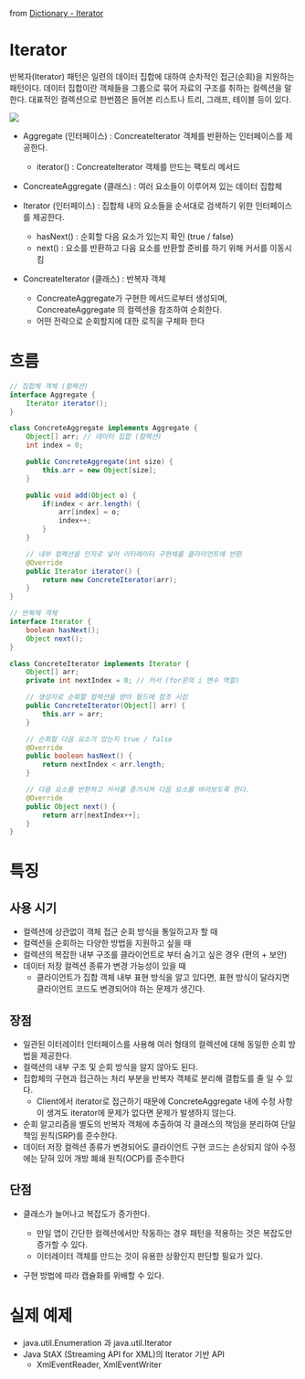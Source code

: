 from [Dictionary - Iterator](https://github.com/newkayak12/Dictionary/blob/master/java/designPattern/06.Iterator.md)


# Iterator

반복자(Iterator) 패턴은 일련의 데이터 집합에 대하여 순차적인 접근(순회)을 지원하는 패턴이다.
데이터 집합이란 객체들을 그룹으로 묶어 자료의 구조를 취하는 컬렉션을 말한다. 대표적인 컬렉션으로 한번쯤은 들어본 리스트나 트리, 그래프, 테이블 등이 있다.

![](/assets/img/iterator.png)

- Aggregate (인터페이스) : ConcreateIterator 객체를 반환하는 인터페이스를 제공한다.
  - iterator() : ConcreateIterator 객체를 만드는 팩토리 메서드


- ConcreateAggregate (클래스) : 여러 요소들이 이루어져 있는 데이터 집합체
- Iterator (인터페이스) : 집합체 내의 요소들을 순서대로 검색하기 위한 인터페이스를 제공한다.
  - hasNext() : 순회할 다음 요소가 있는지 확인 (true / false)
  - next() : 요소를 반환하고 다음 요소를 반환할 준비를 하기 위해 커서를 이동시킴

- ConcreateIterator (클래스) : 반복자 객체
  - ConcreateAggregate가 구현한 메서드로부터 생성되며, ConcreateAggregate 의 컬렉션을 참조하여 순회한다.
  - 어떤 전략으로 순회할지에 대한 로직을 구체화 한다

# 흐름
```java
// 집합체 객체 (컬렉션)
interface Aggregate {
    Iterator iterator();
}

class ConcreteAggregate implements Aggregate {
    Object[] arr; // 데이터 집합 (컬렉션)
    int index = 0;

    public ConcreteAggregate(int size) {
        this.arr = new Object[size];
    }

    public void add(Object o) {
        if(index < arr.length) {
            arr[index] = o;
            index++;
        }
    }

    // 내부 컬렉션을 인자로 넣어 이터레이터 구현체를 클라이언트에 반환
    @Override
    public Iterator iterator() {
        return new ConcreteIterator(arr);
    }
}

// 반복체 객체
interface Iterator {
    boolean hasNext();
    Object next();
}

class ConcreteIterator implements Iterator {
    Object[] arr;
    private int nextIndex = 0; // 커서 (for문의 i 변수 역할)

    // 생성자로 순회할 컬렉션을 받아 필드에 참조 시킴
    public ConcreteIterator(Object[] arr) {
        this.arr = arr;
    }

    // 순회할 다음 요소가 있는지 true / false
    @Override
    public boolean hasNext() {
        return nextIndex < arr.length;
    }

    // 다음 요소를 반환하고 커서를 증가시켜 다음 요소를 바라보도록 한다.
    @Override
    public Object next() {
        return arr[nextIndex++];
    }
}
```

# 특징
## 사용 시기
- 컬렉션에 상관없이 객체 접근 순회 방식을 통일하고자 할 때
- 컬렉션을 순회하는 다양한 방법을 지원하고 싶을 때
- 컬렉션의 복잡한 내부 구조를 클라이언트로 부터 숨기고 싶은 경우 (편의 + 보안)
- 데이터 저장 컬렉션 종류가 변경 가능성이 있을 때
  - 클라이언트가 집합 객체 내부 표현 방식을 알고 있다면, 표현 방식이 달라지면 클라이언트 코드도 변경되어야 하는 문제가 생긴다.

## 장점
- 일관된 이터레이터 인터페이스를 사용해 여러 형태의 컬렉션에 대해 동일한 순회 방법을 제공한다.
- 컬렉션의 내부 구조 및 순회 방식을 알지 않아도 된다.
- 집합체의 구현과 접근하는 처리 부분을 반복자 객체로 분리해 결합도를 줄 일 수 있다.
  - Client에서 iterator로 접근하기 때문에 ConcreteAggregate 내에 수정 사항이 생겨도 iterator에 문제가 없다면 문제가 발생하지 않는다.
- 순회 알고리즘을 별도의 반복자 객체에 추출하여 각 클래스의 책임을 분리하여 단일 책임 원칙(SRP)를 준수한다.
- 데이터 저장 컬렉션 종류가 변경되어도 클라이언트 구현 코드는 손상되지 않아 수정에는 닫혀 있어 개방 폐쇄 원칙(OCP)를 준수한다

## 단점
- 클래스가 늘어나고 복잡도가 증가한다.
  - 만일 앱이 간단한 컬렉션에서만 작동하는 경우 패턴을 적용하는 것은 복잡도만 증가할 수 있다.
  - 이터레이터 객체를 만드는 것이 유용한 상황인지 판단할 필요가 있다.

- 구현 방법에 따라 캡슐화를 위배할 수 있다.

# 실제 예제
- java.util.Enumeration 과 java.util.Iterator
- Java StAX (Streaming API for XML)의 Iterator 기반 API
  - XmlEventReader, XmlEventWriter